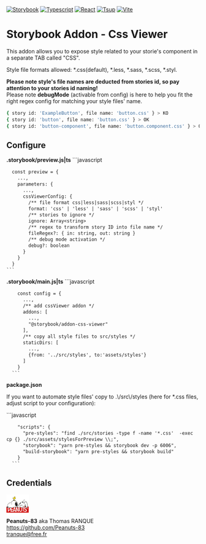 
[![Storybook](https://img.shields.io/badge/Dependencies-Storybook-info?logo=Storybook&logoColor=white&color=FF4785)](https://storybook.js.org/)
[![Typescript](https://img.shields.io/badge/Code-Typescript-info?logo=Typescript&logoColor=white&color=3178c6)](https://www.typescriptlang.org//)
[![React](https://img.shields.io/badge/Code-React-info?logo=React&logoColor=white&color=61DAFB)](https://fr.react.dev/)
[![Tsup](https://img.shields.io/badge/Bundle-Tsup-info?logo=Tsup&logoColor=white&color=F16728)](https://github.com/egoist/tsup)
[![Vite](https://img.shields.io/badge/Builder-Vite-info?logo=Vite&logoColor=white&color=646CFF)](https://vite.dev/)

# Storybook Addon - Css Viewer

This addon allows you to expose style related to your storie's component in a separate TAB called "CSS". 

Style file formats allowed: *.css(default), *.less, *.sass, *.scss, *.styl.

**Please note style's file names are deducted from stories id, so pay attention to your stories id naming!**<br>
Please note **debugMode** (activable from config) is here to help you fit the right regex config for matching your style files' name.

```bash
{ story id: 'ExampleButton', file name: 'button.css' } > KO
{ story id: 'button', file name: 'button.css' } > OK
{ story id: 'button-component', file name: 'button.component.css' } > OK
```

## Configure

<div className="config-setup">
  <div className="setup-block">
    <b>.storybook/preview.js|ts</b>
    ```javascript
      
      const preview = {
        ...,
        parameters: {
          ...,
          cssViewerConfig: {
            /** file format css|less|sass|scss|styl */
            format: 'css' | 'less' | 'sass' | 'scss' | 'styl'
            /** stories to ignore */
            ignore: Array<string>
            /** regex to transform story ID into file name */
            fileRegex?: { in: string, out: string }
            /** debug mode activation */
            debug?: boolean
          }          
        }
      }
    ```
  </div>
  <div className="setup-block">
    <b>.storybook/main.js|ts</b>
      ```javascript
        
        const config = {
          ...,
          /** add cssViewer addon */
          addons: [
            ...,
            "@storybook/addon-css-viewer"
          ],
          /** copy all style files to src/styles */
          staticDirs: [
            ...,
            {from: '../src/styles', to:'assets/styles'}
          ]
        }
      ```
  </div>
  <div className="setup-block">
    <b>package.json</b>
    <p>If you want to automate style files' copy to .\/src\/styles (here for *.css files, adjust script to your configuration): </p>
      ```javascript
        
        "scripts": {
          "pre-styles": "find ./src/stories -type f -name '*.css'  -exec cp {} ./src/assets/stylesForPreview \\;",
          "storybook": "yarn pre-styles && storybook dev -p 6006",
          "build-storybook": "yarn pre-styles && storybook build"
        }
      ```
  </div>
</div>

## Credentials

[![Peanuts-83](../../assets/peanuts-mini.png)](https://github.com/Peanuts-83)<br>
**Peanuts-83** aka Thomas RANQUE<br>
https://github.com/Peanuts-83<br>
tranque@free.fr